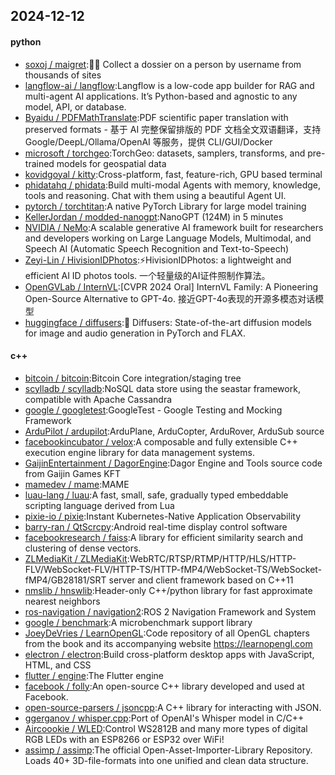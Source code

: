 ## 2024-12-12

#### python
* [soxoj / maigret](https://github.com/soxoj/maigret):🕵️‍♂️ Collect a dossier on a person by username from thousands of sites
* [langflow-ai / langflow](https://github.com/langflow-ai/langflow):Langflow is a low-code app builder for RAG and multi-agent AI applications. It’s Python-based and agnostic to any model, API, or database.
* [Byaidu / PDFMathTranslate](https://github.com/Byaidu/PDFMathTranslate):PDF scientific paper translation with preserved formats - 基于 AI 完整保留排版的 PDF 文档全文双语翻译，支持 Google/DeepL/Ollama/OpenAI 等服务，提供 CLI/GUI/Docker
* [microsoft / torchgeo](https://github.com/microsoft/torchgeo):TorchGeo: datasets, samplers, transforms, and pre-trained models for geospatial data
* [kovidgoyal / kitty](https://github.com/kovidgoyal/kitty):Cross-platform, fast, feature-rich, GPU based terminal
* [phidatahq / phidata](https://github.com/phidatahq/phidata):Build multi-modal Agents with memory, knowledge, tools and reasoning. Chat with them using a beautiful Agent UI.
* [pytorch / torchtitan](https://github.com/pytorch/torchtitan):A native PyTorch Library for large model training
* [KellerJordan / modded-nanogpt](https://github.com/KellerJordan/modded-nanogpt):NanoGPT (124M) in 5 minutes
* [NVIDIA / NeMo](https://github.com/NVIDIA/NeMo):A scalable generative AI framework built for researchers and developers working on Large Language Models, Multimodal, and Speech AI (Automatic Speech Recognition and Text-to-Speech)
* [Zeyi-Lin / HivisionIDPhotos](https://github.com/Zeyi-Lin/HivisionIDPhotos):⚡️HivisionIDPhotos: a lightweight and efficient AI ID photos tools. 一个轻量级的AI证件照制作算法。
* [OpenGVLab / InternVL](https://github.com/OpenGVLab/InternVL):[CVPR 2024 Oral] InternVL Family: A Pioneering Open-Source Alternative to GPT-4o. 接近GPT-4o表现的开源多模态对话模型
* [huggingface / diffusers](https://github.com/huggingface/diffusers):🤗 Diffusers: State-of-the-art diffusion models for image and audio generation in PyTorch and FLAX.

#### c++
* [bitcoin / bitcoin](https://github.com/bitcoin/bitcoin):Bitcoin Core integration/staging tree
* [scylladb / scylladb](https://github.com/scylladb/scylladb):NoSQL data store using the seastar framework, compatible with Apache Cassandra
* [google / googletest](https://github.com/google/googletest):GoogleTest - Google Testing and Mocking Framework
* [ArduPilot / ardupilot](https://github.com/ArduPilot/ardupilot):ArduPlane, ArduCopter, ArduRover, ArduSub source
* [facebookincubator / velox](https://github.com/facebookincubator/velox):A composable and fully extensible C++ execution engine library for data management systems.
* [GaijinEntertainment / DagorEngine](https://github.com/GaijinEntertainment/DagorEngine):Dagor Engine and Tools source code from Gaijin Games KFT
* [mamedev / mame](https://github.com/mamedev/mame):MAME
* [luau-lang / luau](https://github.com/luau-lang/luau):A fast, small, safe, gradually typed embeddable scripting language derived from Lua
* [pixie-io / pixie](https://github.com/pixie-io/pixie):Instant Kubernetes-Native Application Observability
* [barry-ran / QtScrcpy](https://github.com/barry-ran/QtScrcpy):Android real-time display control software
* [facebookresearch / faiss](https://github.com/facebookresearch/faiss):A library for efficient similarity search and clustering of dense vectors.
* [ZLMediaKit / ZLMediaKit](https://github.com/ZLMediaKit/ZLMediaKit):WebRTC/RTSP/RTMP/HTTP/HLS/HTTP-FLV/WebSocket-FLV/HTTP-TS/HTTP-fMP4/WebSocket-TS/WebSocket-fMP4/GB28181/SRT server and client framework based on C++11
* [nmslib / hnswlib](https://github.com/nmslib/hnswlib):Header-only C++/python library for fast approximate nearest neighbors
* [ros-navigation / navigation2](https://github.com/ros-navigation/navigation2):ROS 2 Navigation Framework and System
* [google / benchmark](https://github.com/google/benchmark):A microbenchmark support library
* [JoeyDeVries / LearnOpenGL](https://github.com/JoeyDeVries/LearnOpenGL):Code repository of all OpenGL chapters from the book and its accompanying website https://learnopengl.com
* [electron / electron](https://github.com/electron/electron):Build cross-platform desktop apps with JavaScript, HTML, and CSS
* [flutter / engine](https://github.com/flutter/engine):The Flutter engine
* [facebook / folly](https://github.com/facebook/folly):An open-source C++ library developed and used at Facebook.
* [open-source-parsers / jsoncpp](https://github.com/open-source-parsers/jsoncpp):A C++ library for interacting with JSON.
* [ggerganov / whisper.cpp](https://github.com/ggerganov/whisper.cpp):Port of OpenAI's Whisper model in C/C++
* [Aircoookie / WLED](https://github.com/Aircoookie/WLED):Control WS2812B and many more types of digital RGB LEDs with an ESP8266 or ESP32 over WiFi!
* [assimp / assimp](https://github.com/assimp/assimp):The official Open-Asset-Importer-Library Repository. Loads 40+ 3D-file-formats into one unified and clean data structure.
